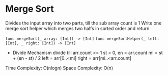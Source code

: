 #  Merge Sort

Divides the input array into two parts, till the sub array count is 1
Write one merge sort helper which merges two halfs in sorted order and return

`func mergeSort(_ array: [Int]) -> [Int]`
`func mergeSortHelper(_ left: [Int], _ right: [Int]) -> [Int]`

* Divide Mechanism
divide till arr.count <= 1
    st = 0, en = arr.count
    mi = st + (en - st) / 2
    left = arr[0..<mi]
    right = arr[mi..<arr.count]


Time Complexity: O(nlogn)
Space Complexity: O(n)
